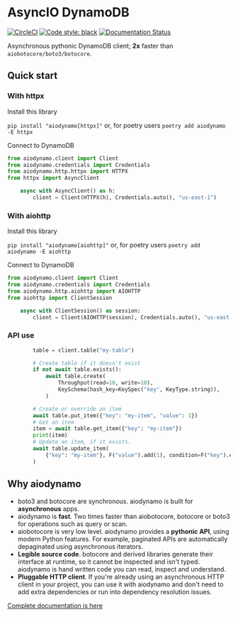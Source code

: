 # AsyncIO DynamoDB

[![CircleCI](https://circleci.com/gh/HENNGE/aiodynamo.svg?style=svg)](https://circleci.com/gh/HENNGE/aiodynamo)
[![Code style: black](https://img.shields.io/badge/code%20style-black-000000.svg)](https://github.com/psf/black)
[![Documentation Status](https://readthedocs.org/projects/aiodynamo/badge/?version=latest)](https://aiodynamo.readthedocs.io/en/latest/?badge=latest)

Asynchronous pythonic DynamoDB client; **2x** faster than `aiobotocore/boto3/botocore`.

## Quick start

### With httpx
Install this library

`pip install "aiodynamo[httpx]"` or, for poetry users `poetry add aiodynamo -E httpx`

Connect to DynamoDB

```py
from aiodynamo.client import Client
from aiodynamo.credentials import Credentials
from aiodynamo.http.httpx import HTTPX
from httpx import AsyncClient

    async with AsyncClient() as h:
        client = Client(HTTPX(h), Credentials.auto(), "us-east-1")
```

### With aiohttp
Install this library

`pip install "aiodynamo[aiohttp]"` or, for poetry users `poetry add aiodynamo -E aiohttp`

Connect to DynamoDB

```py
from aiodynamo.client import Client
from aiodynamo.credentials import Credentials
from aiodynamo.http.aiohttp import AIOHTTP
from aiohttp import ClientSession

    async with ClientSession() as session:
        client = Client(AIOHTTP(session), Credentials.auto(), "us-east-1")
```

### API use

```py
        table = client.table("my-table")

        # Create table if it doesn't exist
        if not await table.exists():
            await table.create(
                Throughput(read=10, write=10),
                KeySchema(hash_key=KeySpec("key", KeyType.string)),
            )

        # Create or override an item
        await table.put_item({"key": "my-item", "value": 1})
        # Get an item
        item = await table.get_item({"key": "my-item"})
        print(item)
        # Update an item, if it exists.
        await table.update_item(
            {"key": "my-item"}, F("value").add(1), condition=F("key").exists()
        )
```

## Why aiodynamo

* boto3 and botocore are synchronous. aiodynamo is built for **asynchronous** apps.
* aiodynamo is **fast**. Two times faster than aiobotocore, botocore or boto3 for operations such as query or scan.
* aiobotocore is very low level. aiodynamo provides a **pythonic API**, using modern Python features. For example, paginated APIs are automatically depaginated using asynchronous iterators.
* **Legible source code**. botocore and derived libraries generate their interface at runtime, so it cannot be inspected and isn't typed. aiodynamo is hand written code you can read, inspect and understand.
* **Pluggable HTTP client**. If you're already using an asynchronous HTTP client in your project, you can use it with aiodynamo and don't need to add extra dependencies or run into dependency resolution issues.

[Complete documentation is here](https://aiodynamo.readthedocs.io/) 
